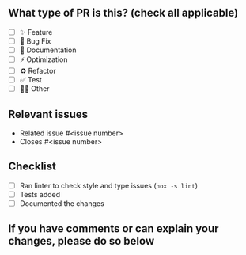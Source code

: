 ## What type of PR is this? (check all applicable)

- [ ] ✨ Feature
- [ ] 🐛 Bug Fix
- [ ] 📝 Documentation
- [ ] ⚡ Optimization
- [ ] ♻ Refactor
- [ ] ✅ Test
- [ ] 🤷‍♂️ Other

## Relevant issues

- Related issue #\<issue number\>
- Closes #\<issue number\>

## Checklist

- [ ] Ran linter to check style and type issues (`nox -s lint`)
- [ ] Tests added
- [ ] Documented the changes

## If you have comments or can explain your changes, please do so below